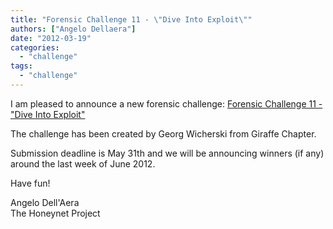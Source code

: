 ```yaml
---
title: "Forensic Challenge 11 - \"Dive Into Exploit\""
authors: ["Angelo Dellaera"]
date: "2012-03-19"
categories: 
  - "challenge"
tags: 
  - "challenge"
---
```


I am pleased to announce a new forensic challenge: [Forensic Challenge 11 - "Dive Into Exploit"](https://honeynet.org/node/829)  

The challenge has been created by Georg Wicherski from Giraffe Chapter.  

Submission deadline is May 31th and we will be announcing winners (if any) around the last week of June 2012. 

Have fun!  

Angelo Dell'Aera  
The Honeynet Project
